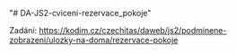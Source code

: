 "# DA-JS2-cviceni-rezervace_pokoje" 

Zadání: https://kodim.cz/czechitas/daweb/js2/podminene-zobrazeni/ulozky-na-doma/rezervace-pokoje
